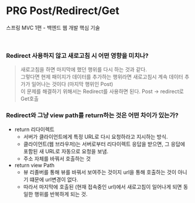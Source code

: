 # PRG Post/Redirect/Get
스프링 MVC 1편 - 백엔드 웹 개발 핵심 기술

<br>

### Redirect 사용하지 않고 새로고침 시 어떤 영향을 미치나?
> 새로고침을 하면 마지막에 했던 행위를 다시 하는 것과 같다.      
> 그렇다면 현제 패이지가 데이터를 추가하는 행위라면 새로고침시 계속 데이터 추가가 일어나는 것이다 (마지막 행위인 Post)   
> 이 문제를 해결하기 위해서는 Redirect를 사용하면 된다. Post -> redirect로 Get호출

### Redirect와 그냥 view path를 return하는 것은 어떤 차이가 있는가?
* return 리다이렉트
  * 서버가 클라이언트에게 특정 URL로 다시 요청하라고 지시하는 방식.
  * 클라이언트(웹 브라우저)는 서버로부터 리다이렉트 응답을 받으면, 그 응답에 포함된 새 URL로 자동으로 요청을 보냄.
  * 주소 자체를 바꿔서 호출하는 것 
* return view Path
  * 뷰 리졸버를 통해 뷰를 바꿔서 보여주는 것이지 url을 통해 호출하는 것이 아니기 떄문에 url변경이 없다.
  * 따라서 마지막에 호출된 (현재 접속중인 url)에서 새로고침이 일어나게 되면 동일한 행위를 반복하게 되는 것.
